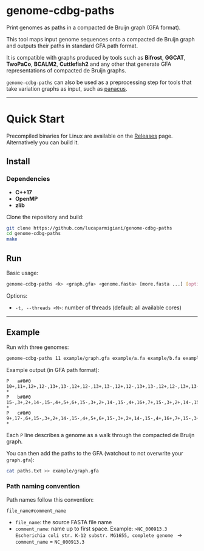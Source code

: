 # genome-cdbg-paths

Print genomes as paths in a compacted de Bruijn graph (GFA format).

This tool maps input genome sequences onto a compacted de Bruijn graph and outputs their paths in standard GFA path format. 

It is compatible with graphs produced by tools such as **Bifrost**, **GGCAT**, **TwoPaCo**, **BCALM2**, **Cuttlefish2** and any other that generate GFA representations of compacted de Bruijn graphs.

`genome-cdbg-paths` can also be used as a preprocessing step for tools that take variation graphs as input, such as [panacus](https://github.com/codialab/panacus).

---

# Quick Start

Precompiled binaries for Linux are available on the [Releases](https://github.com/lucaparmigiani/genome-cdbg-paths/releases) page.
Alternatively you can build it.

## Install

### Dependencies

- **C++17**   
- **OpenMP**   
- **zlib** 

Clone the repository and build:

```bash
git clone https://github.com/lucaparmigiani/genome-cdbg-paths
cd genome-cdbg-paths
make
```

## Run

Basic usage:

```bash
genome-cdbg-paths <k> <graph.gfa> <genome.fasta> [more.fasta ...] [options]
```

Options:

* `-t, --threads <N>`: number of threads (default: all available cores)

---

## Example

Run with three genomes:

```bash
genome-cdbg-paths 11 example/graph.gfa example/a.fa example/b.fa example/c.fa > paths.txt
```

Example output (in GFA path format):

```
P	a#0#0	10+,11+,12+,12-,13+,13-,12+,12-,13+,13-,12+,12-,13+,13-,12+,12-,13+,13-,12+,12-,13+,13-,12+,12-,11-,1+,2+,14-,15-,3+,2+,14-,15-,3+,2+,14-,15-	*
P	b#0#0	15-,3+,2+,14-,15-,4+,5+,6+,15-,3+,2+,14-,15-,4+,16+,7+,15-,3+,2+,14-,15-,4+,16+,8+,14-,15-,3+,2+,14-,15-,3+,2+,14-,15-,4+	*
P	c#0#0	9+,17-,6+,15-,3+,2+,14-,15-,4+,5+,6+,15-,3+,2+,14-,15-,4+,16+,7+,15-,3+,2+,14-,15-,4+,16+,8+,14-,15-,3+,2+,14-,15-,3+,2+,14-,15-,4+	*
```

Each `P` line describes a genome as a walk through the compacted de Bruijn graph.

You can then add the paths to the GFA (watchout to not overwrite your `graph.gfa`):

```bash
cat paths.txt >> example/graph.gfa
```

### Path naming convention

Path names follow this convention:

```
file_name#comment_name
```

* `file_name`: the source FASTA file name
* `comment_name`: name up to first space. Example: `>NC_000913.3 Escherichia coli str. K-12 substr. MG1655, complete genome ` -> `comment_name` = `NC_000913.3`
